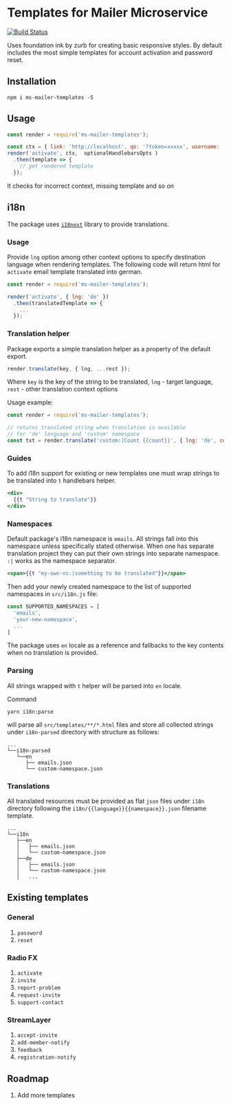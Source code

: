 # Templates for Mailer Microservice

[![Build Status](https://semaphoreci.com/api/v1/makeomatic/ms-mailer-templates/branches/master/shields_badge.svg)](https://semaphoreci.com/makeomatic/ms-mailer-templates)

Uses foundation ink by zurb for creating basic responsive styles. By default includes the most simple
templates for account activation and password reset.

## Installation

`npm i ms-mailer-templates -S`

## Usage

```js
const render = require('ms-mailer-templates');

const ctx = { link: 'http://localhost', qs: '?token=xxxxx', username: 'Indiana Johns' };
render('activate', ctx,  optionalHandlebarsOpts )
  .then(template => {
    // get rendered template
  });
```

It checks for incorrect context, missing template and so on

## i18n

The package uses [`i18next`](https://i18next.com) library to provide translations.

### Usage

Provide `lng` option among other context options to specify destination language when rendering templates.
The following code will return html for `activate` email template translated into german.
```js
const render = require('ms-mailer-templates');

render('activate', { lng: 'de' })
  .then(translatedTemplate => {
    ...
  });
```

### Translation helper

Package exports a simple translation helper as a property of the default export.

```js
render.translate(key, { lng, ...rest });
```

Where `key` is the key of the string to be translated, `lng` - target language, `rest` - other translation context options

Usage example:

```js
const render = require('ms-mailer-templates');

// returns translated string when translation is available 
// for 'de' language and 'custom' namespace
const txt = render.translate('custom:|Count {{count}}', { lng: 'de', count: 10 });
```

### Guides

To add i18n support for existing or new templates one must wrap strings to be translated into `t` handlebars helper.

```handlebars
<div>
  {{t "String to translate"}}
</div>
```

### Namespaces

Default package's i18n namespace is `emails`. All strings fall into this namespace unless
specifically stated otherwise. When one has separate translation project they 
can put their own strings into separate namespace. `:|` works as the namespace
separator.

```handlebars
<span>{{t "my-own-ns:|something to be translated"}}</span>
```

Then add your newly created namespace to the list of supported namespaces in `src/i18n.js` file:

```js
const SUPPORTED_NAMESPACES = [
  'emails',
  'your-new-namespace',
  ...
]
```

The package uses `en` locale as a reference and fallbacks to the key contents when no translation is provided.

### Parsing

All strings wrapped with `t` helper will be parsed into `en` locale.

Command
```shell
yarn i18n:parse
```
will parse all `src/templates/**/*.html` files and store all collected strings under
`i18n-parsed` directory with structure as follows:

```.
...
└──i18n-parsed
   └──en
      ├── emails.json
      └── custom-namespace.json
```

### Translations

All translated resources must be provided as flat `json` files under `i18n` directory
following the `i18n/{{language}}{{namespace}}.json` filename template.

```.
...
└──i18n
   ├──en
   │   ├── emails.json
   │   └── custom-namespace.json
   ├──de
   │   ├── emails.json
   │   └── custom-namespace.json
   │   ...
```

## Existing templates

### General

  1. `password`
  1. `reset`

### Radio FX

  1. `activate`
  1. `invite`
  1. `report-problem`
  1. `request-invite`
  1. `support-contact`

### StreamLayer

  1. `accept-invite`
  1. `add-member-notify`
  1. `feedback`
  1. `registration-notify`

## Roadmap

1. Add more templates
